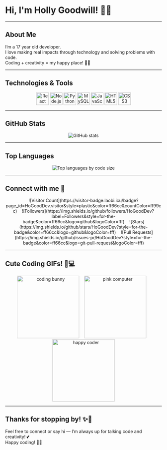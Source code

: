 # Hi, I'm Holly Goodwill! 💖🌸

---

## About Me

I’m a 17 year old developer.  
I love making real impacts through technology and solving problems with code.  
Coding + creativity = my happy place! 🎀✨

---

## Technologies & Tools

<p align="center">
  <img src="https://cdn.jsdelivr.net/gh/devicons/devicon/icons/react/react-original.svg" width="40" alt="React Native" />
  <img src="https://cdn.jsdelivr.net/gh/devicons/devicon/icons/nodejs/nodejs-original.svg" width="40" alt="Node.js" />
  <img src="https://cdn.jsdelivr.net/gh/devicons/devicon/icons/python/python-original.svg" width="40" alt="Python" />
  <img src="https://cdn.jsdelivr.net/gh/devicons/devicon/icons/mysql/mysql-original.svg" width="40" alt="MySQL" />
  <img src="https://cdn.jsdelivr.net/gh/devicons/devicon/icons/javascript/javascript-original.svg" width="40" alt="JavaScript" />
  <img src="https://cdn.jsdelivr.net/gh/devicons/devicon/icons/html5/html5-original.svg" width="40" alt="HTML5" />
  <img src="https://cdn.jsdelivr.net/gh/devicons/devicon/icons/css3/css3-original.svg" width="40" alt="CSS3" />
</p>

---

## GitHub Stats

<p align="center">
  <img src="https://github-readme-stats.vercel.app/api?username=HoGoodDev&show_icons=true&theme=pink&title_color=ff66cc&icon_color=ff66cc&text_color=ff99cc&bg_color=fff0f6" alt="GitHub stats" />
</p>

---

## Top Languages

<p align="center">
  <img src="https://github-readme-stats.vercel.app/api/top-langs/?username=HoGoodDev&langs_count=10&layout=compact&theme=pink&title_color=ff66cc&icon_color=ff66cc&text_color=ff99cc&bg_color=fff0f6" alt="Top languages by code size" />
</p>

---

## Connect with me 💌

<p align="center">
  ![Visitor Count](https://visitor-badge.laobi.icu/badge?page_id=HoGoodDev.visitor&style=plastic&color=ff66cc&countColor=ff99cc)
  &nbsp;&nbsp;
  ![Followers](https://img.shields.io/github/followers/HoGoodDev?label=Followers&style=for-the-badge&color=ff66cc&logo=github&logoColor=fff)
  &nbsp;&nbsp;
  ![Stars](https://img.shields.io/github/stars/HoGoodDev?style=for-the-badge&color=ff66cc&logo=github&logoColor=fff)
  &nbsp;&nbsp;
  ![Pull Requests](https://img.shields.io/github/issues-pr/HoGoodDev?style=for-the-badge&color=ff66cc&logo=git-pull-request&logoColor=fff)
</p>

---

## Cute Coding GIFs! 🐰💻

<p align="center">
  <img src="https://media.giphy.com/media/l0MYt5jPR6QX5pnqM/giphy.gif" width="200" alt="coding bunny" />
  &nbsp;&nbsp;
  <img src="https://media.giphy.com/media/xUOwGimlDz0CgRV5Pa/giphy.gif" width="200" alt="pink computer" />
  &nbsp;&nbsp;
  <img src="https://media.giphy.com/media/jpqN9vG4lkuVi/giphy.gif" width="200" alt="happy coder" />
</p>

---

## Thanks for stopping by! ✨🌷

Feel free to connect or say hi — I’m always up for talking code and creativity! 💕  
Happy coding! 💖🌸

